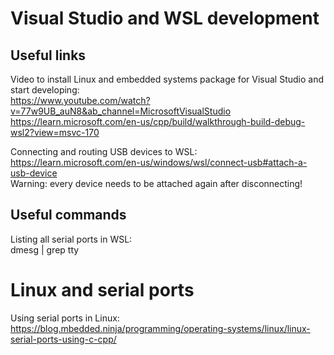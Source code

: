 # Visual Studio and WSL development

## Useful links
Video to install Linux and embedded systems package for Visual Studio and start developing:\
https://www.youtube.com/watch?v=77w9UB_auN8&ab_channel=MicrosoftVisualStudio
https://learn.microsoft.com/en-us/cpp/build/walkthrough-build-debug-wsl2?view=msvc-170

Connecting and routing USB devices to WSL:\
https://learn.microsoft.com/en-us/windows/wsl/connect-usb#attach-a-usb-device \
Warning: every device needs to be attached again after disconnecting!

## Useful commands
Listing all serial ports in WSL:\
dmesg | grep tty

# Linux and serial ports

Using serial ports in Linux:
https://blog.mbedded.ninja/programming/operating-systems/linux/linux-serial-ports-using-c-cpp/
